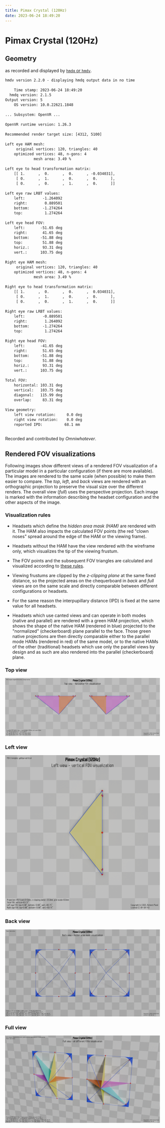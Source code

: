 ```yaml
---
title: Pimax Crystal (120Hz)
date: 2023-06-24 18:49:20
---
```

# Pimax Crystal (120Hz)

## Geometry

as recorded and displayed by [`hmdq` or `hmdv`](https://github.com/risa2000/hmdq).
```
hmdv version 2.2.0 - displaying hmdq output data in no time

    Time stamp: 2023-06-24 18:49:20
  hmdq version: 2.1.5
Output version: 5
    OS version: 10.0.22621.1848

... Subsystem: OpenVR ...

OpenVR runtime version: 1.26.3

Recommended render target size: [4312, 5100]

Left eye HAM mesh:
     original vertices: 120, triangles: 40
    optimized vertices: 48, n-gons: 4
             mesh area: 3.49 %

Left eye to head transformation matrix:
    [[ 1.      ,  0.      ,  0.      , -0.034031],
     [ 0.      ,  1.      ,  0.      ,  0.      ],
     [ 0.      ,  0.      ,  1.      ,  0.      ]]

Left eye raw LRBT values:
    left:        -1.264092
    right:        0.889501
    bottom:      -1.274264
    top:          1.274264

Left eye head FOV:
    left:       -51.65 deg
    right:       41.65 deg
    bottom:     -51.88 deg
    top:         51.88 deg
    horiz.:      93.31 deg
    vert.:      103.75 deg

Right eye HAM mesh:
     original vertices: 120, triangles: 40
    optimized vertices: 48, n-gons: 4
             mesh area: 3.49 %

Right eye to head transformation matrix:
    [[ 1.      ,  0.      ,  0.      ,  0.034031],
     [ 0.      ,  1.      ,  0.      ,  0.      ],
     [ 0.      ,  0.      ,  1.      ,  0.      ]]

Right eye raw LRBT values:
    left:        -0.889501
    right:        1.264092
    bottom:      -1.274264
    top:          1.274264

Right eye head FOV:
    left:       -41.65 deg
    right:       51.65 deg
    bottom:     -51.88 deg
    top:         51.88 deg
    horiz.:      93.31 deg
    vert.:      103.75 deg

Total FOV:
    horizontal: 103.31 deg
    vertical:   103.75 deg
    diagonal:   115.99 deg
    overlap:     83.31 deg

View geometry:
    left view rotation:     0.0 deg
    right view rotation:    0.0 deg
    reported IPD:          68.1 mm


```
Recorded and contributed by _Omniwhatever_.

## Rendered FOV visualizations

Following images show different views of a rendered FOV visualization of a
particular model in a particular configuration (if there are more available).
The images are rendered to the same scale (when possible) to make them easier
to compare. The _top_, _left_, and _back_ views are rendered with an
orthographic projection to preserve the visual size over the different renders.
The overall view (_full_) uses the perspective projection. Each image is marked
with the information describing the headset configuration and the other aspects
of the image.

### Visualization rules

* Headsets which define the _hidden area mask (HAM)_ are rendered with it. The
  HAM also impacts the calculated FOV points (the red "clown noses" spread
  around the edge of the HAM or the viewing frame).

* Headsets without the HAM have the view rendered with the wireframe only, which
  visualizes the tip of the viewing frustum.

* The FOV points and the subsequent FOV triangles are calculated and visualized
  according to [these
  rules](https://risa2000.github.io/vrdocs/docs/hmd_fov_calculation).

* Viewing frustums are clipped by the _z-clipping plane_ at the same fixed
  distance, so the projected areas on the chequerboard in _back_ and _full_
  views are on the same scale and directly comparable between different
  configurations or headsets.

* For the same reason the interpupillary distance (IPD) is fixed at the same
  value for all headsets.

* Headsets which use canted views and can operate in both modes (native and
  parallel) are rendered with a green HAM projection, which shows the shape of
  the native HAM (rendered in blue) projected to the "normalized"
  (checkerboard) plane parallel to the face. Those green native projections are
  then directly comparable either to the parallel mode HAMs (rendered in red)
  of the same model, or to the native HAMs of the other (traditional) headsets
  which use only the parallel views by design and as such are also rendered
  into the parallel (checkerboard) plane.

### Top view
[![Pimax Crystal (120Hz) - top view](../images/PimaxCrystal_Native_R120_top.dmx.png)](../images/PimaxCrystal_Native_R120_top.dmx.png)

### Left view
[![Pimax Crystal (120Hz) - left view](../images/PimaxCrystal_Native_R120_left.dmx.png)](../images/PimaxCrystal_Native_R120_left.dmx.png)

### Back view
[![Pimax Crystal (120Hz) - back view](../images/PimaxCrystal_Native_R120_back.dmx.png)](../images/PimaxCrystal_Native_R120_back.dmx.png)

### Full view
[![Pimax Crystal (120Hz) - full view](../images/PimaxCrystal_Native_R120_over.dmx.png)](../images/PimaxCrystal_Native_R120_over.dmx.png)

